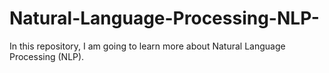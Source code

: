 # Natural-Language-Processing-NLP-
In this repository, I am going to learn more about Natural Language Processing (NLP). 
